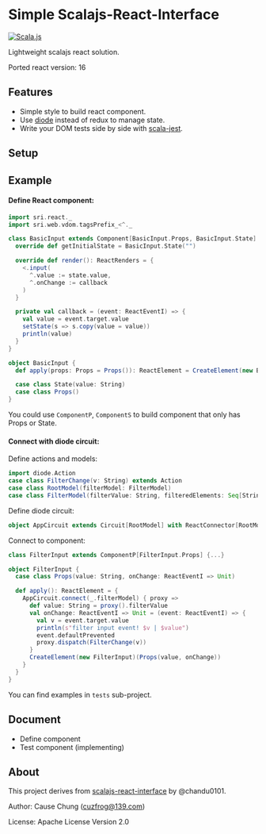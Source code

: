 # Simple Scalajs-React-Interface

[![Scala.js](https://www.scala-js.org/assets/badges/scalajs-0.6.17.svg)](https://www.scala-js.org)

Lightweight scalajs react solution.

Ported react version: 16

## Features

* Simple style to build react component.
* Use [diode](https://diode.suzaku.io/) instead of redux to manage state.
* Write your DOM tests side by side with [scala-jest](https://github.com/cuzfrog/scala-jest).

## Setup



## Example

#### Define React component:
```scala
import sri.react._
import sri.web.vdom.tagsPrefix_<^._

class BasicInput extends Component[BasicInput.Props, BasicInput.State] {
  override def getInitialState = BasicInput.State("")

  override def render(): ReactRenders = {
    <.input(
      ^.value := state.value,
      ^.onChange := callback
    )
  }

  private val callback = (event: ReactEventI) => {
    val value = event.target.value
    setState(s => s.copy(value = value))
    println(value)
  }
}

object BasicInput {
  def apply(props: Props = Props()): ReactElement = CreateElement(new BasicInput)(props)

  case class State(value: String)
  case class Props()
}
```

You could use `ComponentP`, `ComponentS` to build component that only has Props or State.

#### Connect with diode circuit:

Define actions and models:
```scala
import diode.Action
case class FilterChange(v: String) extends Action
case class RootModel(filterModel: FilterModel)
case class FilterModel(filterValue: String, filteredElements: Seq[String])
```

Define diode circuit:
```scala
object AppCircuit extends Circuit[RootModel] with ReactConnector[RootModel] {...}
```

Connect to component:
```scala
class FilterInput extends ComponentP[FilterInput.Props] {...}

object FilterInput {
  case class Props(value: String, onChange: ReactEventI => Unit)

  def apply(): ReactElement = {
    AppCircuit.connect(_.filterModel) { proxy =>
      def value: String = proxy().filterValue
      val onChange: ReactEventI => Unit = (event: ReactEventI) => {
        val v = event.target.value
        println(s"filter input event! $v | $value")
        event.defaultPrevented
        proxy.dispatch(FilterChange(v))
      }
      CreateElement(new FilterInput)(Props(value, onChange))
    }
  }
}
```

You can find examples in `tests` sub-project.

## Document

* Define component
* Test component (implementing)

## About

This project derives from [scalajs-react-interface](https://github.com/scalajs-react-interface) by @chandu0101.

 
Author: Cause Chung (cuzfrog@139.com)
 
License: Apache License Version 2.0